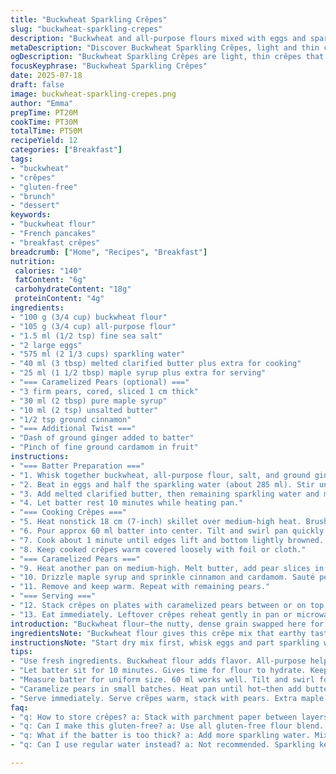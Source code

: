 ```yaml
---
title: "Buckwheat Sparkling Crêpes"
slug: "buckwheat-sparkling-crepes"
description: "Buckwheat and all-purpose flours mixed with eggs and sparkling water create light, thin crêpes. Slightly sweetened with maple syrup. Optional caramelized pears with brown sugar and cinnamon add a warm twist. Cooked in butter for a gentle crisp. Serve with fresh berries or extra syrup. Makes enough for 12 pancakes. Quick prep and moderate cook times."
metaDescription: "Discover Buckwheat Sparkling Crêpes, light and thin crêpes made with buckwheat flour, eggs, and sparkling water, served with caramelized pears."
ogDescription: "Buckwheat Sparkling Crêpes are light, thin crêpes that bring together buckwheat flour, eggs, and sparkling water—deliciously served."
focusKeyphrase: "Buckwheat Sparkling Crêpes"
date: 2025-07-18
draft: false
image: buckwheat-sparkling-crepes.png
author: "Emma"
prepTime: PT20M
cookTime: PT30M
totalTime: PT50M
recipeYield: 12
categories: ["Breakfast"]
tags:
- "buckwheat"
- "crêpes"
- "gluten-free"
- "brunch"
- "dessert"
keywords:
- "buckwheat flour"
- "French pancakes"
- "breakfast crêpes"
breadcrumb: ["Home", "Recipes", "Breakfast"]
nutrition: 
 calories: "140"
 fatContent: "6g"
 carbohydrateContent: "18g"
 proteinContent: "4g"
ingredients:
- "100 g (3/4 cup) buckwheat flour"
- "105 g (3/4 cup) all-purpose flour"
- "1.5 ml (1/2 tsp) fine sea salt"
- "2 large eggs"
- "575 ml (2 1/3 cups) sparkling water"
- "40 ml (3 tbsp) melted clarified butter plus extra for cooking"
- "25 ml (1 1/2 tbsp) maple syrup plus extra for serving"
- "=== Caramelized Pears (optional) ==="
- "3 firm pears, cored, sliced 1 cm thick"
- "30 ml (2 tbsp) pure maple syrup"
- "10 ml (2 tsp) unsalted butter"
- "1/2 tsp ground cinnamon"
- "=== Additional Twist ==="
- "Dash of ground ginger added to batter"
- "Pinch of fine ground cardamom in fruit"
instructions:
- "=== Batter Preparation ==="
- "1. Whisk together buckwheat, all-purpose flour, salt, and ground ginger in a large bowl."
- "2. Beat in eggs and half the sparkling water (about 285 ml). Stir until smooth paste forms."
- "3. Add melted clarified butter, then remaining sparkling water and maple syrup. Mix gently until just combined. Batter will be slightly bubbly."
- "4. Let batter rest 10 minutes while heating pan."
- "=== Cooking Crêpes ==="
- "5. Heat nonstick 18 cm (7-inch) skillet over medium-high heat. Brush thin layer of butter to coat."
- "6. Pour approx 60 ml batter into center. Tilt and swirl pan quickly to spread thin layer across bottom."
- "7. Cook about 1 minute until edges lift and bottom lightly browned. Flip with spatula; cook another 20-25 seconds. Transfer to plate. Repeat, adding butter as needed."
- "8. Keep cooked crêpes warm covered loosely with foil or cloth."
- "=== Caramelized Pears ==="
- "9. Heat another pan on medium-high. Melt butter, add pear slices in batches to avoid overcrowding."
- "10. Drizzle maple syrup and sprinkle cinnamon and cardamom. Sauté pears 2-3 minutes per side until golden and tender but holding shape."
- "11. Remove and keep warm. Repeat with remaining pears."
- "=== Serving ==="
- "12. Stack crêpes on plates with caramelized pears between or on top. Drizzle extra maple syrup if desired. Fresh berries optional."
- "13. Eat immediately. Leftover crêpes reheat gently in pan or microwave."
introduction: "Buckwheat flour—the nutty, dense grain swapped here for a lighter all-purpose blend. Sparkling water instead of still; bubbles lighten batter, puff up edges. Maple syrup for subtle sweetness. Two eggs bind the mix. Butter melted for richness but clarified to prevent burning in the pan. Caramelized pears provide an autumnal note, drizzled in spicy warm maple syrup and dusted cinnamon-cardamom blend. Pears chosen over apples for softness and subtle flavor change. Small skillet, quick rounds. Flip fast. Serve hot. Berries on the side. Make a dozen. Rest batter a bit—makes it better. This is breakfast, lunch, or brunch. No nuts. No dairy aside from butter. No gluten aside from all-purpose. Light enough, still hearty. Sparkling water does the magic. Pancakes, or crêpes? Crêpes. Thin. Crisp edges. Keep it simple. Or add fruit. Or not. Maple syrup, always. Works with ginger in batter. No flawless recipe here. Just food for thought and belly."
ingredientsNote: "Buckwheat flour gives this crêpe mix that earthy taste and darker color. All-purpose flour helps with stretch and texture, less fuzziness. Salt balances flavors, just a pinch. Use fresh eggs at room temp, they help batter hold together. Sparkling water keeps things airy; do not replace with still water or milk to keep lightness. Melted clarified butter adds richness but won’t burn as easily in the pan. Maple syrup not just for sweetness but also flavor depth. Optional pears swap ideas for apples. Adding cinnamon and cardamom spices creates complexity. Clear, unsalted butter preferred for cooking to avoid overpowering flavors. The ratios are balanced for thin crepes close to 7 inches diameter. Adjust by small amounts, not huge. You can omit syrup in batter and add after if you want drier crêpes."
instructionsNote: "Start dry mix first, whisk eggs and part sparkling water slowly. Avoid overmixing; small lumps OK. Batter resting lets flour and liquids marry, improves texture. Heat pan well but not smoking hot or batter browns too fast. Brush pan with butter each time for easy flip and crisp edges. Measure batter for uniform size. Swirl pan efficiently or batter pools thickly. Flip when edges lift easily and bottom is speckled light brown. Flip quickly with thin spatula. Cook second side briefly only, avoid drying out. Keep crêpes stacked, covered loosely to keep soft but not soggy. Caramelized pears: cook in small batches to prevent steaming. Hot pan first. Maple syrup and spices sizzle with pears, making sauce. Toss carefully, fruits stay intact but tender. Serve immediately while warm and supple. Leftovers reheat in pan with splash water or low heat. Work fast once pan is hot to keep heat consistent."
tips:
- "Use fresh ingredients. Buckwheat flour adds flavor. All-purpose helps texture and stretch. Eggs should be at room temp. Helps the batter bond. Mix dry first, then blend wet slowly. Don't overmix; lumps are okay."
- "Let batter sit for 10 minutes. Gives time for flour to hydrate. Keeps crêpes light and airy. Heat pan but do not let it smoke. Use medium-high heat. Brush each time for easy flipping."
- "Measure batter for uniform size. 60 ml works well. Tilt and swirl for thin layers. Cook until edges lift and lightly brown. Flip quickly using a thin spatula. Second side cooks fast, avoid drying."
- "Caramelize pears in small batches. Heat pan until hot—then add butter. Overcrowding will steam, not sauté. Sizzle syrup and spices with pears; creates a sauce. Toss gently; keep chunks intact."
- "Serve immediately. Serve crêpes warm, stack with pears. Extra maple syrup if desired. Can add berries. Reheat leftovers gently. Splash water if dry. Keep flavors vibrant."
faq:
- "q: How to store crêpes? a: Stack with parchment paper between layers. Store in fridge. Can also freeze with paper. Reheat in pan or microwave."
- "q: Can I make this gluten-free? a: Use all gluten-free flour blend. Flavors may differ. Adjust ratios to mimic texture. Experiment a little."
- "q: What if the batter is too thick? a: Add more sparkling water. Mix gently. Want it pourable but not runny. Thinner makes lighter crêpes."
- "q: Can I use regular water instead? a: Not recommended. Sparkling keeps batter airy. Regular won't lift same way. Important for texture!"

---
```


